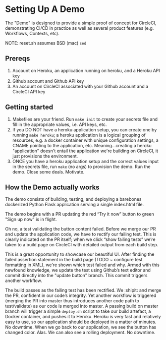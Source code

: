 # Setting Up A Demo

The "Demo" is designed to provide a simple proof of concept for CircleCI, demonstrating CI/CD in practice as well as several product features (e.g. Workflows, Contexts, etc).

NOTE: reset.sh assumes BSD (mac) `sed`

## Prereqs

1. Account on Heroku, an application running on heroku, and a Heroku API key
1. Github account and Github API key
1. An account on CircleCI associated with your Github account and a CircleCI API key

## Getting started

1. Makefiles are your friend. Run `make init` to create your secrets file and fill in the appropriate values, i.e. API keys, etc.
1. If you DO NOT have a heroku application setup, you can create one by running `make heroku`; a heroku application is a logical grouping of resources, e.g. a docker container with unique configuration settings, a CNAME pointing to the application, etc. Meaning...creating a heroku "application" doesn't entail the application we're building on CircleCI, it just provisions the environment.
1. ONCE you have a heroku application setup and the correct values input in the secrets file, run `make` (no args) to provision the demo. Run the demo. Close some deals. Motivate.

## How the Demo actually works

The demo consists of building, testing, and deploying a barebones dockerized Python Flask application serving a single index.html file.

The demo begins with a PR updating the red “Try it now” button to green "Sign up now" is in flight.

Oh no, a test validating the button content failed. Before we merge our PR and update the application code, we have to rectify our failing test. This is clearly indicated on the PR itself; when we click “show failing tests” we’re taken to a build page on CircleCI with detailed output from each build step.

This is a great opportunity to showcase our beautiful UI. After finding the failed assertion statement in the build page (TODO ~ configure test formatting in XML), we're shown which test failed and why. Armed with this newfound knowledge, we update the test using Github’s text editor and commit directly into the "update button" branch. This commit triggers another workflow.

The build passes as the failing test has been rectified. We :shipit: and merge the PR, confident in our code’s integrity. Yet another workflow is triggered (merging the PR into master thus introduces another code path to test/validate) as our code is merged into master. A passing build on master branch will trigger a simple `deploy.sh` script to take our build artefact, a Docker container, and pushes it to Heroku. Heroku is very fast and relatively easy to use, so our application should be deployed in a matter of minutes. No downtime. When we go back to our application, we see the button has changed color. Alas. We can also see a rolling deployment. No downtime.
